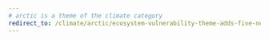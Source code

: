 ```yaml
---
# arctic is a theme of the climate category
redirect_to: /climate/arctic/ecosystem-vulnerability-theme-adds-five-new-datasets/
---
```

